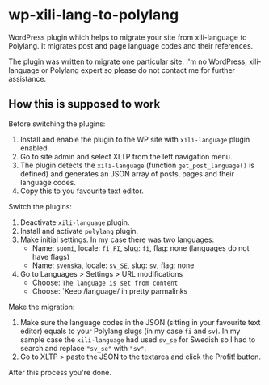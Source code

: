# wp-xili-lang-to-polylang

WordPress plugin which helps to migrate your site from xili-language to Polylang. It migrates post and page language codes and their references.

The plugin was written to migrate one particular site. I'm no WordPress, xili-language or Polylang expert so please do not contact me for further assistance.

## How this is supposed to work

Before switching the plugins:

1. Install and enable the plugin to the WP site with `xili-language` plugin enabled.
1. Go to site admin and select XLTP from the left navigation menu.
1. The plugin detects the `xili-language` (function `get_post_language()` is defined) and generates an JSON array of posts, pages and their language codes.
1. Copy this to you favourite text editor.

Switch the plugins:

1. Deactivate `xili-language` plugin.
1. Install and activate `polylang` plugin.
1. Make initial settings. In my case there was two languages:
    * Name: `suomi`, locale: `fi_FI`, slug: `fi`, flag: none (languages do not have flags)
    * Name: `svenska`, locale: `sv_SE`, slug: `sv`, flag: none
1. Go to Languages > Settings > URL modifications
    * Choose: `The language is set from content`
    * Choose: `Keep /language/ in pretty parmalinks

Make the migration:

1. Make sure the language codes in the JSON (sitting in your favourite text editor) equals to your Polylang slugs (in my case `fi` and `sv`). In my sample case the `xili-language` had used `sv_se` for Swedish so I had to search and replace `"sv_se"` with `"sv"`.
1. Go to XLTP > paste the JSON to the textarea and click the Profit! button.

After this process you're done.
